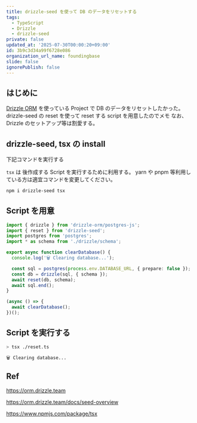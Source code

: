 ```yaml
---
title: drizzle-seed を使って DB のデータをリセットする
tags:
  - TypeScript
  - Drizzle
  - drizzle-seed
private: false
updated_at: '2025-07-30T00:00:20+09:00'
id: 3b9c3d34a99f6728e086
organization_url_name: foundingbase
slide: false
ignorePublish: false
---
```


## はじめに

[Drizzle ORM](https://orm.drizzle.team/) を使っている Project で DB のデータをリセットしたかった。
drizzle-seed の reset を使って reset する script を用意したのでメモ
なお、 Drizzle のセットアップ等は割愛する。

## drizzle-seed, tsx の install

下記コマンドを実行する

`tsx` は 後作成する Script を実行するために利用する。
yarn や pnpm 等利用している方は適宜コマンドを変更してください。

```sh
npm i drizzle-seed tsx
```

## Script を用意

```ts:reset.ts
import { drizzle } from 'drizzle-orm/postgres-js';
import { reset } from 'drizzle-seed';
import postgres from 'postgres';
import * as schema from './drizzle/schema';

export async function clearDatabase() {
  console.log('🗑️ Clearing database...');

  const sql = postgres(process.env.DATABASE_URL, { prepare: false });
  const db = drizzle(sql, { schema });
  await reset(db, schema);
  await sql.end();
}

(async () => {
  await clearDatabase();
})();
```

## Script を実行する

```sh
> tsx ./reset.ts

🗑️ Clearing database...
```

## Ref

https://orm.drizzle.team

https://orm.drizzle.team/docs/seed-overview

https://www.npmjs.com/package/tsx
